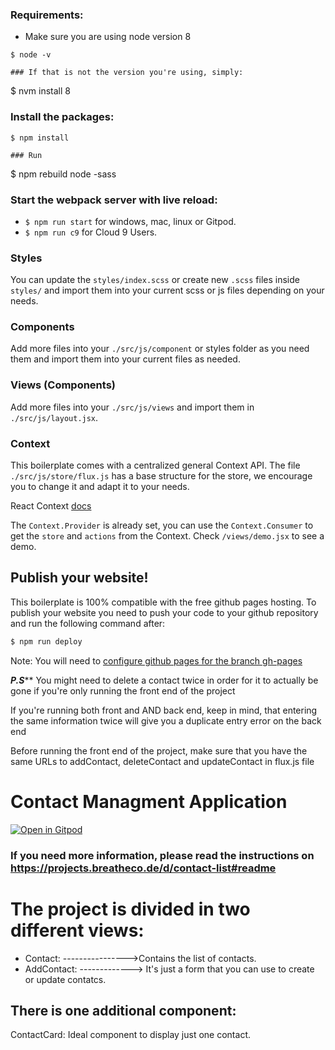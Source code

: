 ### Requirements: 
- Make sure you are using node version 8
```
$ node -v

### If that is not the version you're using, simply:
```
$ nvm install 8

### Install the packages:
```
$ npm install

### Run 
```
$ npm rebuild node -sass

### Start the webpack server with live reload:
- `$ npm run start` for windows, mac, linux or Gitpod.
- `$ npm run c9` for Cloud 9 Users.

### Styles
You can update the `styles/index.scss` or create new `.scss` files inside `styles/` and import them into your current scss or js files depending on your needs.

### Components
Add more files into your `./src/js/component` or styles folder as you need them and import them into your current files as needed.

### Views (Components)
Add more files into your `./src/js/views` and import them in `./src/js/layout.jsx`.

### Context
This boilerplate comes with a centralized general Context API. The file `./src/js/store/flux.js` has a base structure for the store, we encourage you to change it and adapt it to your needs.

React Context [docs](https://reactjs.org/docs/context.html)

The `Context.Provider` is already set, you can use the `Context.Consumer` to get the `store` and `actions` from the Context. Check `/views/demo.jsx` to see a demo.

## Publish your website!

This boilerplate is 100% compatible with the free github pages hosting.
To publish your website you need to push your code to your github repository and run the following command after:
```sh
$ npm run deploy
```
Note: You will need to [configure github pages for the branch gh-pages](https://help.github.com/articles/configuring-a-publishing-source-for-github-pages/#enabling-github-pages-to-publish-your-site-from-master-or-gh-pages)

*********P.S***********
You might need to delete a contact twice in order for it to actually be gone if you're only running 
the front end of the project

If you're running both front and AND back end, keep in mind,  that entering the same information twice 
will give you a duplicate entry error on the back end

Before running the front end of the project, make sure that you have the same URLs to addContact, 
deleteContact and updateContact in flux.js file

# Contact Managment Application
[![Open in Gitpod](https://gitpod.io/button/open-in-gitpod.svg)](https://gitpod.io#https://github.com/4GeeksAcademy/react-hello-webapp.git)

### If you need more information, please read the instructions on https://projects.breatheco.de/d/contact-list#readme

# The project is divided in two different views:

* Contact: ---------------->Contains the list of contacts.
* AddContact: -------------> It's just a form that you can use to create or update contatcs.

## There is one additional component:

ContactCard: Ideal component to display just one contact.
